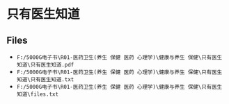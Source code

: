# 只有医生知道

## Files

- `F:/5000G电子书\R01-医药卫生(养生 保健 医药 心理学)\健康与养生 保健\只有医生知道\只有医生知道.pdf`
- `F:/5000G电子书\R01-医药卫生(养生 保健 医药 心理学)\健康与养生 保健\只有医生知道\只有医生知道.txt`
- `F:/5000G电子书\R01-医药卫生(养生 保健 医药 心理学)\健康与养生 保健\只有医生知道\files.txt`
